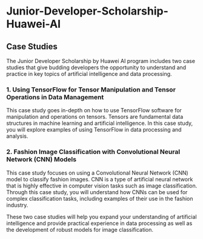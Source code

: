 # Junior-Developer-Scholarship-Huawei-AI

## Case Studies

The Junior Developer Scholarship by Huawei AI program includes two case studies that give budding developers the opportunity to understand and practice in key topics of artificial intelligence and data processing.

### 1. Using TensorFlow for Tensor Manipulation and Tensor Operations in Data Management
This case study goes in-depth on how to use TensorFlow software for manipulation and operations on tensors. Tensors are fundamental data structures in machine learning and artificial intelligence. In this case study, you will explore examples of using TensorFlow in data processing and analysis.

### 2. Fashion Image Classification with Convolutional Neural Network (CNN) Models

This case study focuses on using a Convolutional Neural Network (CNN) model to classify fashion images. CNN is a type of artificial neural network that is highly effective in computer vision tasks such as image classification. Through this case study, you will understand how CNNs can be used for complex classification tasks, including examples of their use in the fashion industry.

These two case studies will help you expand your understanding of artificial intelligence and provide practical experience in data processing as well as the development of robust models for image classification.
